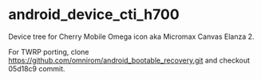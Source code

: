 android_device_cti_h700
=======================

Device tree for Cherry Mobile Omega icon aka Micromax Canvas Elanza 2.

For TWRP porting, clone https://github.com/omnirom/android_bootable_recovery.git and checkout 05d18c9 commit.
